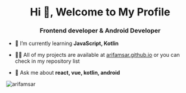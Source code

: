 <h1 align="center">Hi 👋, Welcome to My Profile</h1>
<h3 align="center">Frontend developer & Android Developer</h3>

- 🌱 I’m currently learning **JavaScript, Kotlin**

- 👨‍💻 All of my projects are available at [arifamsar.github.io](https://arifamsar.github.io) or you can check in my repository list

- 💬 Ask me about **react, vue, kotlin, android**

<p><img align="center" src="https://github-readme-stats.vercel.app/api/top-langs?username=arifamsar&show_icons=true&theme=dark&locale=en&layout=compact" alt="arifamsar" /></p>
